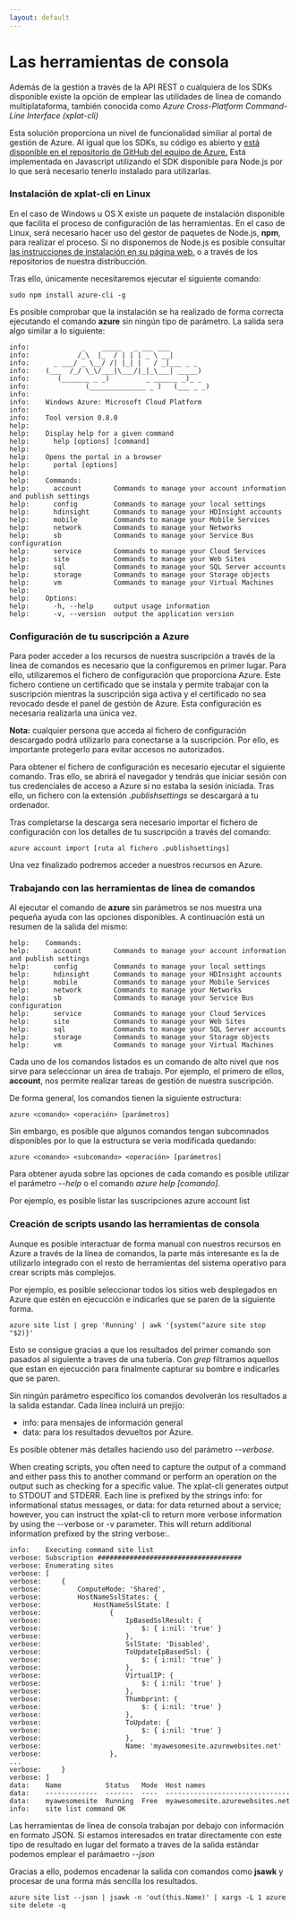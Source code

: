 ```yaml
---
layout: default
---
```

# Las herramientas de consola

Además de la gestión a través de la API REST o cualquiera de los SDKs disponible existe  la opción de emplear las utilidades de línea de comando multiplataforma, también conocida como *Azure Cross-Platform Command-Line Interface (xplat-cli)* 

Esta solución proporciona un nivel de funcionalidad similiar al portal de gestión de Azure. Al igual que los SDKs, su código es abierto y [está disponible en el repositorio de GitHub del equipo de Azure.](https://github.com/Azure/azure-sdk-tools-xplat "") Está implementada en Javascript utilizando el SDK disponible para Node.js por lo que será necesario tenerlo instalado para utilizarlas. 

### Instalación de xplat-cli en Linux
En el caso de Windows u OS X existe un paquete de instalación disponible que facilita el proceso de configuración de las herramientas. En el caso de Linux, será necesario hacer uso del gestor de paquetes de Node.js, **npm**, para realizar el proceso. Si no disponemos de Node.js es posible consultar [las instrucciones de instalación en su página web.](http://nodejs.org/ "Node.js") o a través de los repositorios de nuestra distribucción. 

Tras ello, únicamente necesitaremos ejecutar el siguiente comando:

```
sudo npm install azure-cli -g
```

Es posible comprobar que la instalación se ha realizado de forma correcta ejecutando el comando **azure** sin ningún tipo de parámetro. La salida sera algo similar a lo siguiente:

```
info:             _    _____   _ ___ ___
info:            /_\  |_  / | | | _ \ __|
info:      _ ___/ _ \__/ /| |_| |   / _|___ _ _
info:    (___  /_/ \_\/___|\___/|_|_\___| _____)
info:       (_______ _ _)         _ ______ _)_ _
info:              (______________ _ )   (___ _ _)
info:
info:    Windows Azure: Microsoft Cloud Platform
info:
info:    Tool version 0.8.0
help:
help:    Display help for a given command
help:      help [options] [command]
help:
help:    Opens the portal in a browser
help:      portal [options]
help:
help:    Commands:
help:      account        Commands to manage your account information and publish settings
help:      config         Commands to manage your local settings
help:      hdinsight      Commands to manage your HDInsight accounts
help:      mobile         Commands to manage your Mobile Services
help:      network        Commands to manage your Networks
help:      sb             Commands to manage your Service Bus configuration
help:      service        Commands to manage your Cloud Services
help:      site           Commands to manage your Web Sites
help:      sql            Commands to manage your SQL Server accounts
help:      storage        Commands to manage your Storage objects
help:      vm             Commands to manage your Virtual Machines
help:
help:    Options:
help:      -h, --help     output usage information
help:      -v, --version  output the application version
```


### Configuración de tu suscripción a Azure

Para poder acceder a los recursos de nuestra suscripción a través de la línea de comandos es necesario que la configuremos en primer lugar. Para ello, utilizaremos el fichero de configuración que proporciona Azure. Este fichero contiene un certificado que se instala y permite trabajar con la suscripción mientras la suscripción siga activa y el certificado no sea revocado desde el panel de gestión de Azure. Esta configuración es necesaria realizarla una única vez.

**Nota:** cualquier persona que acceda al fichero de configuración descargado podrá utilizarlo para conectarse a la suscripción. Por ello, es importante protegerlo para evitar accesos no autorizados. 

Para obtener el fichero de configuración es necesario ejecutar el siguiente comando. Tras ello, se abrirá el navegador y tendrás que iniciar sesión con tus credenciales de acceso a Azure si no estaba la sesión iniciada. Tras ello, un fichero con la extensión *.publishsettings* se descargará a tu ordenador. 

Tras completarse la descarga sera necesario importar el fichero de configuración con los detalles de tu suscripción a través del comando: 

```
azure account import [ruta al fichero .publishsettings]
```

Una vez finalizado podremos acceder a nuestros recursos en Azure.

### Trabajando con las herramientas de línea de comandos

Al ejecutar el comando de **azure** sin parámetros se nos muestra una pequeña ayuda con las opciones disponibles. A continuación está un resumen de la salida del mismo:

```
help:    Commands:
help:      account        Commands to manage your account information and publish settings
help:      config         Commands to manage your local settings
help:      hdinsight      Commands to manage your HDInsight accounts
help:      mobile         Commands to manage your Mobile Services
help:      network        Commands to manage your Networks
help:      sb             Commands to manage your Service Bus configuration
help:      service        Commands to manage your Cloud Services
help:      site           Commands to manage your Web Sites
help:      sql            Commands to manage your SQL Server accounts
help:      storage        Commands to manage your Storage objects
help:      vm             Commands to manage your Virtual Machines
```

Cada uno de los comandos listados es un comando de alto nivel que nos sirve para seleccionar un área de trabajo. Por ejemplo, el primero de ellos, **account**, nos permite realizar tareas de gestión de nuestra suscripción.

De forma general, los comandos tienen la siguiente estructura:

```
azure <comando> <operación> [parámetros]
```

Sin embargo, es posible que algunos comandos tengan subcomnados disponibles por lo que la estructura se veria modificada quedando:

```
azure <comando> <subcomando> <operación> [parámetros]
```

Para obtener ayuda sobre las opciones de cada comando es posible utilizar el parámetro *--help* o el comando *azure help [comando].*

Por ejemplo, es posible listar las suscripciones 
azure account list


### Creación de scripts usando las herramientas de consola

Aunque es posible interactuar de forma manual con nuestros recursos en Azure a través de la línea de comandos, la parte más interesante es la de utilizarlo integrado con el resto de herramientas del sistema operativo para crear scripts más complejos. 

Por ejemplo, es posible seleccionar todos los sitios web desplegados en Azure que estén en ejecucción e indicarles que se paren de la siguiente forma. 

```
azure site list | grep 'Running' | awk '{system("azure site stop "$2)}'
```

Esto se consigue gracias a que los resultados del primer comando son pasados al siguiente a traves de una tubería. Con *grep* filtramos aquellos que estan en ejecucción para finalmente capturar su bombre e indicarles que se paren. 

Sin ningún parámetro especifico los comandos devolverán los resultados a la salida estandar. Cada línea incluirá un prejijo:

- info: para mensajes de información general
- data: para los resultados devueltos por Azure.

Es posible obtener más detalles haciendo uso del parámetro *--verbose*. 

When creating scripts, you often need to capture the output of a command and either pass this to another command or perform an operation on the output such as checking for a specific value. The xplat-cli generates output to STDOUT and STDERR. Each line is prefixed by the strings info: for informational status messages, or data: for data returned about a service; however, you can instruct the xplat-cli to return more verbose information by using the --verbose or -v parameter. This will return additional information prefixed by the string verbose:.

```
info:    Executing command site list
verbose: Subscription ####################################
verbose: Enumerating sites
verbose: [
verbose:     {
verbose:         ComputeMode: 'Shared',
verbose:         HostNameSslStates: {
verbose:             HostNameSslState: [
verbose:                 {
verbose:                     IpBasedSslResult: {
verbose:                         $: { i:nil: 'true' }
verbose:                     },
verbose:                     SslState: 'Disabled',
verbose:                     ToUpdateIpBasedSsl: {
verbose:                         $: { i:nil: 'true' }
verbose:                     },
verbose:                     VirtualIP: {
verbose:                         $: { i:nil: 'true' }
verbose:                     },
verbose:                     Thumbprint: {
verbose:                         $: { i:nil: 'true' }
verbose:                     },
verbose:                     ToUpdate: {
verbose:                         $: { i:nil: 'true' }
verbose:                     },
verbose:                     Name: 'myawesomesite.azurewebsites.net'
verbose:                 },
...
verbose:     }
verbose: ]
data:    Name           Status   Mode  Host names
data:    -------------  -------  ----  -------------------------------
data:    myawesomesite  Running  Free  myawesomesite.azurewebsites.net
info:    site list command OK
```

Las herramientas de línea de consola trabajan por debajo con información en formato JSON. Si estamos interesados en tratar directamente con este tipo de resultado en lugar  del formato a traves de la salida estándar podemos emplear el parámaetro *--json*

Gracias a ello, podemos encadenar la salida con comandos como **jsawk** y procesar de una forma más sencilla los resultados.

```
azure site list --json | jsawk -n 'out(this.Name)' | xargs -L 1 azure site delete -q 
```


